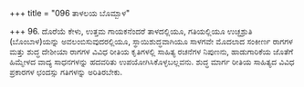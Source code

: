 +++
title = "096 ತಾಳಲಯ ಬೊಮ್ಬಾಳ"

+++
96. ದೊರೆಯೆ ಕೇಳು, ಉತ್ತಮ ಗಾಯಕನೆಂದರೆ  ತಾಳದಲ್ಲಿಯೂ, ಗತಿಯಲ್ಲಿಯೂ ಉಚ್ಛಶ್ರುತಿ (ಬೊಂಬಾಳ)ಯನ್ನು ಅವಲಂಬಿಸುವುದರಲ್ಲಿಯೂ, ಸ್ಥಾಯಿಶುದ್ಧವಾಗಿಯೂ ಸಾಳಗವೇ ಮೊದಲಾದ ಸಂಕೀರ್ಣ ರಾಗಗಳ ಮತ್ತು ಶುದ್ಧ ದೇಶೀಯಾ ರಾಗಗಳ ವಿವಿಧ ರೀತಿಯ ಕೃತಿಗಳಲ್ಲಿ ಸಾಹಿತ್ಯ ರಚನೆಗಳ ನಿಪುಣನು, ಹಾಡುಗಾರಿಕೆಯ ಜೊತೆಗೆ ಹಿಮ್ಮೇಳದ ವಾದ್ಯ ಸಾಧನಗಳನ್ನು ಹದವರಿತು ಉಪಯೋಗಿಸಿಕೊಳ್ಳಬಲ್ಲವನು. ಶುದ್ಧ ಮಾರ್ಗ ರೀತಿಯ ಸಾಹಿತ್ಯದ ವಿವಿಧ ಪ್ರಕಾರಗಳ ಛಂದಸ್ಸು ಗತಿಗಳನ್ನು ಅರಿತಿರಬೇಕು.